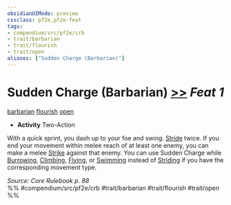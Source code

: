 ```yaml
---
obsidianUIMode: preview
cssclass: pf2e,pf2e-feat
tags:
- compendium/src/pf2e/crb
- trait/barbarian
- trait/flourish
- trait/open
aliases: ["Sudden Charge (Barbarian)"]
---
```

# Sudden Charge (Barbarian)  [>>](../../rules/core-rulebook/chapter-9-playing-the-game.md#Actions "Two-Action") *Feat 1*  
[barbarian](../../rules/traits/barbarian.md)  [flourish](../../rules/traits/flourish.md)  [open](../../rules/traits/open.md)  

- **Activity** Two-Action

With a quick sprint, you dash up to your foe and swing. [Stride](../../rules/actions/stride.md) twice. If you end your movement within melee reach of at least one enemy, you can make a melee [Strike](../../rules/actions/strike.md) against that enemy. You can use Sudden Charge while [Burrowing](../../rules/actions/burrow.md), [Climbing](../../rules/actions/climb.md), [Flying](../../rules/actions/fly.md), or [Swimming](../../rules/actions/swim.md) instead of [Striding](../../rules/actions/stride.md) if you have the corresponding movement type.

*Source: Core Rulebook p. 88*  
%% #compendium/src/pf2e/crb #trait/barbarian #trait/flourish #trait/open %%